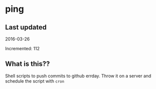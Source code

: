 # ping

## Last updated
2016-03-26

Incremented: 112

## What is this?? 
Shell scripts to push commits to github errday. Throw it on a server and schedule the script with `cron`
